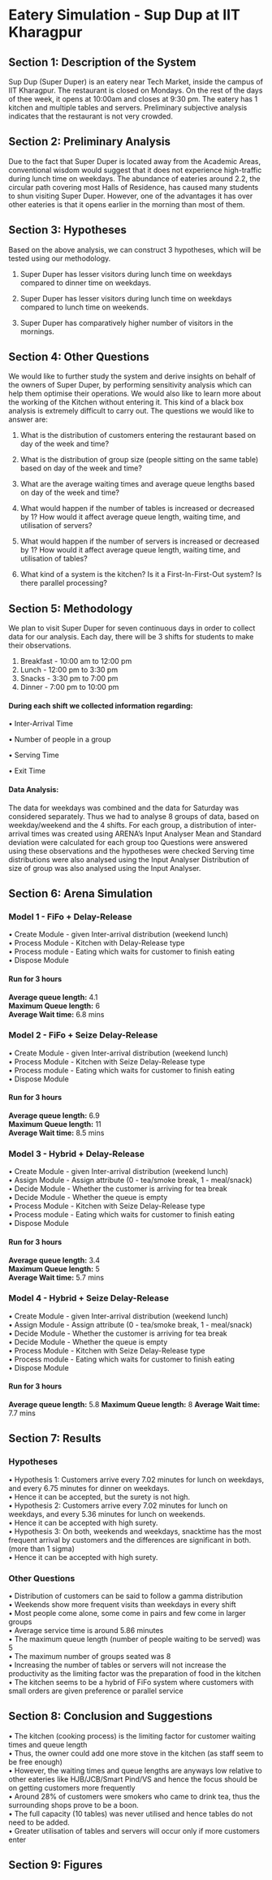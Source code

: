 
# Eatery Simulation - Sup Dup at IIT Kharagpur





## Section 1: Description of the System

Sup Dup (Super Duper) is an eatery near Tech Market, inside the campus of IIT Kharagpur.
The restaurant is closed on Mondays. On the rest of the days of thee week, it opens at 10:00am
and closes at 9:30 pm. The eatery has 1 kitchen and multiple tables and servers. Preliminary
subjective analysis indicates that the restaurant is not very crowded.
## Section 2: Preliminary Analysis
Due to the fact that Super Duper is located away from the Academic Areas, conventional
wisdom would suggest that it does not experience high-traffic during lunch time on weekdays.
The abundance of eateries around 2.2, the circular path covering most Halls of Residence, has
caused many students to shun visiting Super Duper. However, one of the advantages it has
over other eateries is that it opens earlier in the morning than most of them.
## Section 3: Hypotheses
Based on the above analysis, we can construct 3 hypotheses, which will be tested using our
methodology.


1. Super Duper has lesser visitors during lunch time on weekdays compared to dinner time on weekdays.

2. Super Duper has lesser visitors during lunch time on weekdays compared to lunch time on weekends.

3. Super Duper has comparatively higher number of visitors in the mornings.

## Section 4: Other Questions
We would like to further study the system and derive insights on behalf of the owners of Super
Duper, by performing sensitivity analysis which can help them optimise their operations. We
would also like to learn more about the working of the Kitchen without entering it. This kind of
a black box analysis is extremely difficult to carry out. The questions we would like to answer
are:


1. What is the distribution of customers entering the restaurant based on day of the week and time?

2. What is the distribution of group size (people sitting on the same table) based on day of the week and time?

3. What are the average waiting times and average queue lengths based on day of the week and time?

4. What would happen if the number of tables is increased or decreased by 1? How would it affect average queue length, waiting time, and utilisation of servers?

5. What would happen if the number of servers is increased or decreased by 1? How would it affect average queue length, waiting time, and utilisation of tables?

6. What kind of a system is the kitchen? Is it a First-In-First-Out system? Is there parallel processing?

## Section 5: Methodology
We plan to visit Super Duper for seven continuous days in order to collect data for our analysis.
Each day, there will be 3 shifts for students to make their observations.
1. Breakfast - 10:00 am to 12:00 pm
2. Lunch - 12:00 pm to 3:30 pm
3. Snacks - 3:30 pm to 7:00 pm
4. Dinner - 7:00 pm to 10:00 pm

#### During each shift we collected information regarding:

• Inter-Arrival Time

• Number of people in a group

• Serving Time

• Exit Time

#### Data Analysis: 

The data for weekdays was combined and the data for Saturday was considered
separately. Thus we had to analyse 8 groups of data, based on weekday/weekend and the 4
shifts. For each group, a distribution of inter-arrival times was created using ARENA’s Input
Analyser Mean and Standard deviation were calculated for each group too Questions were
answered using these observations and the hypotheses were checked Serving time distributions
were also analysed using the Input Analyser Distribution of size of group was also analysed
using the Input Analyser.


## Section 6: Arena Simulation
### Model 1 - FiFo + Delay-Release
• Create Module - given Inter-arrival distribution (weekend lunch)\
• Process Module - Kitchen with Delay-Release type\
• Process module - Eating which waits for customer to finish eating\
• Dispose Module

#### Run for 3 hours
**Average queue length:** 4.1\
**Maximum Queue length:** 6\
**Average Wait time:** 6.8 mins

### Model 2 - FiFo + Seize Delay-Release
• Create Module - given Inter-arrival distribution (weekend lunch)\
• Process Module - Kitchen with Seize Delay-Release type\
• Process module - Eating which waits for customer to finish eating\
• Dispose Module

#### Run for 3 hours
**Average queue length:** 6.9\
**Maximum Queue length:** 11\
**Average Wait time:** 8.5 mins

### Model 3 - Hybrid + Delay-Release
• Create Module - given Inter-arrival distribution (weekend lunch)\
• Assign Module - Assign attribute (0 - tea/smoke break, 1 - meal/snack)\
• Decide Module - Whether the customer is arriving for tea break\
• Decide Module - Whether the queue is empty\
• Process Module - Kitchen with Seize Delay-Release type\
• Process module - Eating which waits for customer to finish eating\
• Dispose Module

#### Run for 3 hours
**Average queue length:** 3.4\
**Maximum Queue length:** 5\
**Average Wait time:** 5.7 mins

### Model 4 - Hybrid + Seize Delay-Release
• Create Module - given Inter-arrival distribution (weekend lunch)\
• Assign Module - Assign attribute (0 - tea/smoke break, 1 - meal/snack)\
• Decide Module - Whether the customer is arriving for tea break\
• Decide Module - Whether the queue is empty\
• Process Module - Kitchen with Seize Delay-Release type\
• Process module - Eating which waits for customer to finish eating\
• Dispose Module

#### Run for 3 hours
**Average queue length:** 5.8
**Maximum Queue length:** 8
**Average Wait time:** 7.7 mins
## Section 7: Results
### Hypotheses
• Hypothesis 1: Customers arrive every 7.02 minutes for lunch on weekdays, and every 6.75 minutes for dinner on weekdays.\
• Hence it can be accepted, but the surety is not high.\
• Hypothesis 2: Customers arrive every 7.02 minutes for lunch on weekdays, and every 5.36 minutes for lunch on weekends.\
• Hence it can be accepted with high surety.\
• Hypothesis 3: On both, weekends and weekdays, snacktime has the most frequent arrival by customers and the differences are significant in both. (more than 1 sigma)\
• Hence it can be accepted with high surety.

### Other Questions
• Distribution of customers can be said to follow a gamma distribution\
• Weekends show more frequent visits than weekdays in every shift\
• Most people come alone, some come in pairs and few come in larger groups\
• Average service time is around 5.86 minutes\
• The maximum queue length (number of people waiting to be served) was 5\
• The maximum number of groups seated was 8\
• Increasing the number of tables or servers will not increase the productivity as the limiting factor was the preparation of food in the kitchen\
• The kitchen seems to be a hybrid of FiFo system where customers with small orders are given preference or parallel service

## Section 8: Conclusion and Suggestions
• The kitchen (cooking process) is the limiting factor for customer waiting times and queue length\
• Thus, the owner could add one more stove in the kitchen (as staff seem to be free enough)\
• However, the waiting times and queue lengths are anyways low relative to other eateries like HJB/JCB/Smart Pind/VS and hence the focus should be on getting customers more frequently\
• Around 28% of customers were smokers who came to drink tea, thus the surrounding shops prove to be a boon.\
• The full capacity (10 tables) was never utilised and hence tables do not need to be added.\
• Greater utilisation of tables and servers will occur only if more customers enter
## Section 9: Figures

